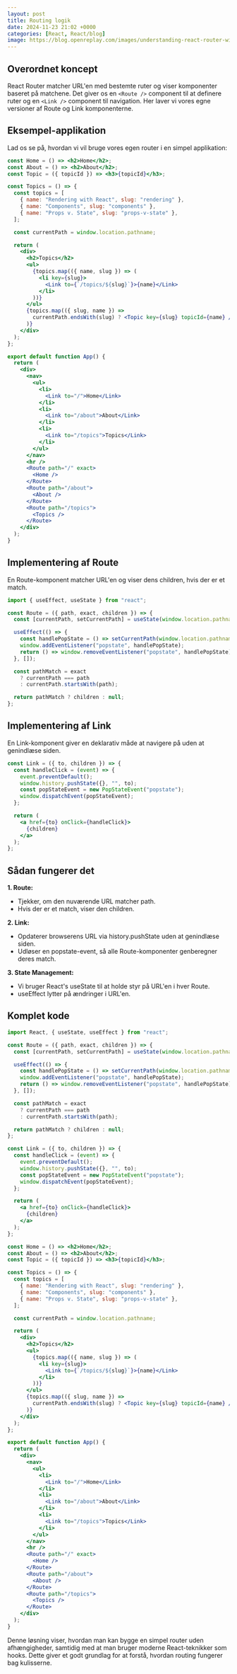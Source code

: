 ```yaml
---
layout: post
title: Routing logik
date: 2024-11-23 21:02 +0000
categories: [React, React/blog]
image: https://blog.openreplay.com/images/understanding-react-router-with-a-simple-blog-application/images/hero.png
---
```


## Overordnet koncept
React Router matcher URL'en med bestemte ruter og viser komponenter baseret på matchene. Det giver os en `<Route />` component til at definere ruter og en `<Link />` component til navigation. Her laver vi vores egne versioner af Route og Link komponenterne.

## Eksempel-applikation
Lad os se på, hvordan vi vil bruge vores egen router i en simpel applikation:

``` jsx
const Home = () => <h2>Home</h2>;
const About = () => <h2>About</h2>;
const Topic = ({ topicId }) => <h3>{topicId}</h3>;

const Topics = () => {
  const topics = [
    { name: "Rendering with React", slug: "rendering" },
    { name: "Components", slug: "components" },
    { name: "Props v. State", slug: "props-v-state" },
  ];

  const currentPath = window.location.pathname;

  return (
    <div>
      <h2>Topics</h2>
      <ul>
        {topics.map(({ name, slug }) => (
          <li key={slug}>
            <Link to={`/topics/${slug}`}>{name}</Link>
          </li>
        ))}
      </ul>
      {topics.map(({ slug, name }) =>
        currentPath.endsWith(slug) ? <Topic key={slug} topicId={name} /> : null
      )}
    </div>
  );
};

export default function App() {
  return (
    <div>
      <nav>
        <ul>
          <li>
            <Link to="/">Home</Link>
          </li>
          <li>
            <Link to="/about">About</Link>
          </li>
          <li>
            <Link to="/topics">Topics</Link>
          </li>
        </ul>
      </nav>
      <hr />
      <Route path="/" exact>
        <Home />
      </Route>
      <Route path="/about">
        <About />
      </Route>
      <Route path="/topics">
        <Topics />
      </Route>
    </div>
  );
}
```

## Implementering af Route
En Route-komponent matcher URL'en og viser dens children, hvis der er et match.

``` jsx
import { useEffect, useState } from "react";

const Route = ({ path, exact, children }) => {
  const [currentPath, setCurrentPath] = useState(window.location.pathname);

  useEffect(() => {
    const handlePopState = () => setCurrentPath(window.location.pathname);
    window.addEventListener("popstate", handlePopState);
    return () => window.removeEventListener("popstate", handlePopState);
  }, []);

  const pathMatch = exact
    ? currentPath === path
    : currentPath.startsWith(path);

  return pathMatch ? children : null;
};
``` 

## Implementering af Link
En Link-komponent giver en deklarativ måde at navigere på uden at genindlæse siden.

``` jsx
const Link = ({ to, children }) => {
  const handleClick = (event) => {
    event.preventDefault();
    window.history.pushState({}, "", to);
    const popStateEvent = new PopStateEvent("popstate");
    window.dispatchEvent(popStateEvent);
  };

  return (
    <a href={to} onClick={handleClick}>
      {children}
    </a>
  );
};
``` 

## Sådan fungerer det

**1. Route:**

- Tjekker, om den nuværende URL matcher path.
- Hvis der er et match, viser den children.

**2. Link:**

- Opdaterer browserens URL via history.pushState uden at genindlæse siden.
- Udløser en popstate-event, så alle Route-komponenter genberegner deres match.

**3. State Management:**

- Vi bruger React's useState til at holde styr på URL'en i hver Route.
- useEffect lytter på ændringer i URL'en.

## Komplet kode

``` jsx
import React, { useState, useEffect } from "react";

const Route = ({ path, exact, children }) => {
  const [currentPath, setCurrentPath] = useState(window.location.pathname);

  useEffect(() => {
    const handlePopState = () => setCurrentPath(window.location.pathname);
    window.addEventListener("popstate", handlePopState);
    return () => window.removeEventListener("popstate", handlePopState);
  }, []);

  const pathMatch = exact
    ? currentPath === path
    : currentPath.startsWith(path);

  return pathMatch ? children : null;
};

const Link = ({ to, children }) => {
  const handleClick = (event) => {
    event.preventDefault();
    window.history.pushState({}, "", to);
    const popStateEvent = new PopStateEvent("popstate");
    window.dispatchEvent(popStateEvent);
  };

  return (
    <a href={to} onClick={handleClick}>
      {children}
    </a>
  );
};

const Home = () => <h2>Home</h2>;
const About = () => <h2>About</h2>;
const Topic = ({ topicId }) => <h3>{topicId}</h3>;

const Topics = () => {
  const topics = [
    { name: "Rendering with React", slug: "rendering" },
    { name: "Components", slug: "components" },
    { name: "Props v. State", slug: "props-v-state" },
  ];

  const currentPath = window.location.pathname;

  return (
    <div>
      <h2>Topics</h2>
      <ul>
        {topics.map(({ name, slug }) => (
          <li key={slug}>
            <Link to={`/topics/${slug}`}>{name}</Link>
          </li>
        ))}
      </ul>
      {topics.map(({ slug, name }) =>
        currentPath.endsWith(slug) ? <Topic key={slug} topicId={name} /> : null
      )}
    </div>
  );
};

export default function App() {
  return (
    <div>
      <nav>
        <ul>
          <li>
            <Link to="/">Home</Link>
          </li>
          <li>
            <Link to="/about">About</Link>
          </li>
          <li>
            <Link to="/topics">Topics</Link>
          </li>
        </ul>
      </nav>
      <hr />
      <Route path="/" exact>
        <Home />
      </Route>
      <Route path="/about">
        <About />
      </Route>
      <Route path="/topics">
        <Topics />
      </Route>
    </div>
  );
}
```

Denne løsning viser, hvordan man kan bygge en simpel router uden afhængigheder, samtidig med at man bruger moderne React-teknikker som hooks. Dette giver et godt grundlag for at forstå, hvordan routing fungerer bag kulisserne.
